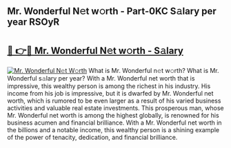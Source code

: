 ## Mr. Wonderful N𝚎t w𝚘rth - Part-0KC S𝚊lary per year RSOyR

# <h2><a href="http://gc31xb.nevu.top/?p=Mr.+Wonderful">🔗 👉🔴 Mr. Wonderful N𝚎t w𝚘rth - S𝚊lary</a></h2>

[![Mr. Wonderful N𝚎t W𝚘rth](https://i.imgur.com/Oavwk0R.jpeg)](http://gc31xb.nevu.top/?p=Mr.+Wonderful)
What is Mr. Wonderful n𝚎t w𝚘rth? What is Mr. Wonderful s𝚊lary per year?
With a Mr. Wonderful net worth that is impressive, this wealthy person is among the richest in his industry. His income from his job is impressive, but it is dwarfed by Mr. Wonderful net worth, which is rumored to be even larger as a result of his varied business activities and valuable real estate investments. This prosperous man, whose Mr. Wonderful net worth is among the highest globally, is renowned for his business acumen and financial brilliance. With a Mr. Wonderful net worth in the billions and a notable income, this wealthy person is a shining example of the power of tenacity, dedication, and financial brilliance.
